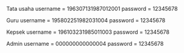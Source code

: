 Tata usaha
username = 196307131987012001
password = 12345678

Guru
username = 195802251982031004
password = 12345678

Kepsek
username = 196103231985011003
password = 12345678

Admin 
username = 000000000000004
password = 12345678





